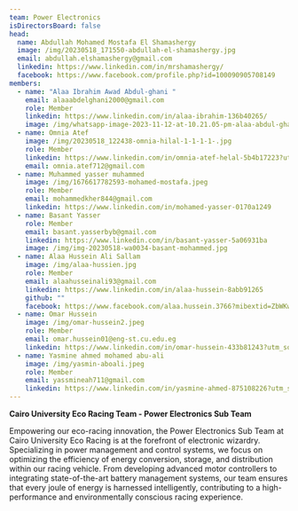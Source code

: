 ```yaml
---
team: Power Electronics
isDirectorsBoard: false
head:
  name: Abdullah Mohamed Mostafa El Shamashergy
  image: /img/20230518_171550-abdullah-el-shamashergy.jpg
  email: abdullah.elshamashergy@gmail.com
  linkedin: https://www.linkedin.com/in/mrshamashergy/
  facebook: https://www.facebook.com/profile.php?id=100090905708149
members:
  - name: "Alaa Ibrahim Awad Abdul-ghani "
    email: alaaabdelghani2000@gmail.com
    role: Member
    linkedin: https://www.linkedin.com/in/alaa-ibrahim-136b40265/
    image: /img/whatsapp-image-2023-11-12-at-10.21.05-pm-alaa-abdul-ghani.jpeg
  - name: Omnia Atef
    image: /img/20230518_122438-omnia-hilal-1-1-1-1-.jpg
    role: Member
    linkedin: https://www.linkedin.com/in/omnia-atef-helal-5b4b17223?utm_source=share&utm_campaign=share_via&utm_content=profile&utm_medium=android_app
    email: omnia.atef712@gmail.com
  - name: Muhammed yasser muhammed
    image: /img/1676617782593-mohamed-mostafa.jpeg
    role: Member
    email: mohammedkher844@gmail.com
    linkedin: https://www.linkedin.com/in/mohamed-yasser-0170a1249
  - name: Basant Yasser
    role: Member
    email: basant.yasserbyb@gmail.com
    linkedin: https://www.linkedin.com/in/basant-yasser-5a06931ba
    image: /img/img-20230518-wa0034-basant-mohammed.jpg
  - name: Alaa Hussein Ali Sallam
    image: /img/alaa-hussien.jpg
    role: Member
    email: alaahusseinali93@gmail.com‏
    linkedin: https://www.linkedin.com/in/alaa-hussein-8abb91265
    github: ""
    facebook: https://www.facebook.com/alaa.hussein.3766?mibextid=ZbWKwL
  - name: Omar Hussein
    image: /img/omar-hussein2.jpeg
    role: Member
    email: omar.hussein01@eng-st.cu.edu.eg
    linkedin: https://www.linkedin.com/in/omar-hussein-433b81243?utm_source=share&utm_campaign=share_via&utm_content=profile&utm_medium=ios_app
  - name: Yasmine ahmed mohamed abu-ali
    image: /img/yasmin-aboali.jpeg
    role: Member
    email: yassmineah711@gmail.com
    linkedin: https://www.linkedin.com/in/yasmine-ahmed-875108226?utm_source=share&utm_campaign=share_via&utm_content=profile&utm_medium=ios_app
---
```

**Cairo University Eco Racing Team - Power Electronics Sub Team**

Empowering our eco-racing innovation, the Power Electronics Sub Team at Cairo University Eco Racing is at the forefront of electronic wizardry. Specializing in power management and control systems, we focus on optimizing the efficiency of energy conversion, storage, and distribution within our racing vehicle. From developing advanced motor controllers to integrating state-of-the-art battery management systems, our team ensures that every joule of energy is harnessed intelligently, contributing to a high-performance and environmentally conscious racing experience.